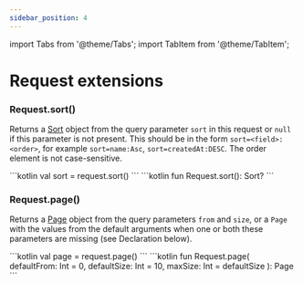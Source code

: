 ```yaml
---
sidebar_position: 4
---
```


import Tabs from '@theme/Tabs';
import TabItem from '@theme/TabItem';

# Request extensions

### Request.sort()
Returns a [Sort](/docs/api/invirt-data/sort) object from the query parameter `sort` in this request or `null` if this parameter is not present.
This should be in the form `sort=<field>:<order>`, for example `sort=name:Asc`, `sort=createdAt:DESC`. The order element
is not case-sensitive.

<Tabs>
<TabItem value="example" label="Example" default>
    ```kotlin
    val sort = request.sort()
    ```
  </TabItem>
  <TabItem value="declaration" label="Declaration">
    ```kotlin
    fun Request.sort(): Sort?
    ```
  </TabItem>
</Tabs>


### Request.page()
Returns a [Page](/docs/api/invirt-data/page#page) object from the query parameters `from` and `size`,
or a `Page` with the values from the default arguments when one or both these parameters are missing (see Declaration below).


<Tabs>
<TabItem value="example" label="Example" default>
    ```kotlin
    val page = request.page()
    ```
  </TabItem>
  <TabItem value="declaration" label="Declaration" default>
    ```kotlin
    fun Request.page(
        defaultFrom: Int = 0,
        defaultSize: Int = 10,
        maxSize: Int = defaultSize
    ): Page
    ```
  </TabItem>
</Tabs>
